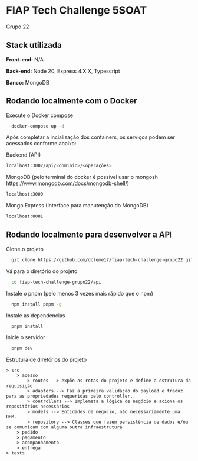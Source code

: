
# FIAP Tech Challenge 5SOAT

Grupo 22
## Stack utilizada

**Front-end:** N/A

**Back-end:** Node 20, Express 4.X.X, Typescript

**Banco:** MongoDB



## Rodando localmente com o Docker

Execute o Docker compose 

```bash
  docker-compose up -d
```

Após completar a incialização dos containers, os serviços podem ser acessados conforme abaixo:

Backend (API)
```bash
localhost:3002/api/<dominio>/<operações>
```
MongoDB (pelo terminal do docker é possível usar o mongosh https://www.mongodb.com/docs/mongodb-shell/)
```bash
localhost:3000
```
Mongo Express (Interface para manutenção do MongoDB)
```bash
localhost:8081 
```


## Rodando localmente para desenvolver a API

Clone o projeto

```bash
  git clone https://github.com/dcleme17/fiap-tech-challenge-grupo22.git
```

Vá para o diretório do projeto

```bash
  cd fiap-tech-challenge-grupo22/api
```

Instale o pnpm (pelo menos 3 vezes mais rápido que o npm)

```bash
  npm install pnpm -g
```

Instale as dependencias

```bash
  pnpm install
```

Inicie o servidor

```bash
  pnpm dev
```

Estrutura de diretórios do projeto

    > src
        > acesso
            > routes --> expõe as rotas do projeto e define a estrutura da requisição
            > adapters --> Faz a primeira validação do payload e traduz para as propriedades requeridas pelo controller..
            > controllers --> Implemeta a lógica de negócio e aciona os repositórios necessários
            > models --> Entidades de negócio, náo necessariamente uma ORM.
            > repository --> Classes que fazem persistência de dados e/ou se comunicam com alguma outra infraestrutura
        > pedido
        > pagamento
        > acompanhamento
        > entrega
    > tests

